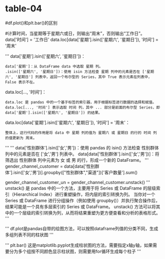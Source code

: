 # table-04
#df.plot()和plt.bar()的区别

#计算时间，当星期等于星期六或日，则输出“周末”，否则输出“工作日”。
data['时间'] = '工作日'
data.loc[data['星期'].isin(['星期六', '星期日']), '时间'] = '周末'

'''
data['星期'].isin(['星期六', '星期日'])：

    data['星期']：从 DataFrame data 中选取 星期 列。
    .isin(['星期六', '星期日'])：使用 isin 方法检查 星期 列中的元素是否在 ['星期六', '星期日'] 列表中，返回一个布尔型的 Series，其中 True 表示元素在列表中，False 表示不在。

data.loc[..., '时间']：

    data.loc 是 pandas 中的一个基于标签的索引器，用于根据标签进行数据的选择和赋值。
    data.loc[..., '时间'] 表示选取 时间 列，其中 ... 部分是前面的布尔型 Series，即 data['星期'].isin(['星期六', '星期日']) 的结果。

data.loc[data['星期'].isin(['星期六', '星期日']), '时间'] = '周末'：

    整体上，这行代码的作用是将 data 中 星期 列的值为 星期六 或 星期日 的行的 时间 列的值更新为 周末。

'''
'''
data['性别群体'].isin(['女','男'])：使用 pandas 的 isin() 方法检查 性别群体 列中的元素是否在 ['女','男'] 列表中。
data[data['性别群体'].isin(['女','男'])]：将筛选出 性别群体 列中元素为 女 或 男 的行，形成一个新的 DataFrame。
'''
gender_channel_customer = data[data['性别群体'].isin(['女','男'])].groupby(["性别群体","渠道"])['客户数量'].sum()

gender_channel_customer_un = gender_channel_customer.unstack()
'''
unstack() 是 pandas 中的一个方法，主要用于将 Series 或 DataFrame 的层级索引（Hierarchical Index）进行重塑操作，将内层的索引转换为列。
当你对一个 Series 或 DataFrame 进行分组操作（例如使用 groupby()）并执行聚合操作后，
结果可能是一个具有多层索引的 Series 或 DataFrame。
unstack() 方法可以将其中的一个层级的索引转换为列，从而将结果重塑为更方便查看和分析的表格形式。
'''

'''
df.plot是pandas自带的绘图方法，可以按照dataframe列值的分类不同，生成多组列表不同的柱状图
'''

'''
plt.bar() 这是matplotlib.pyplot生成柱状图的方法，需要指定x轴y轴，如果需要分为多个组按不同颜色显示柱状图，则需要用for循环生成每个柱子
'''

